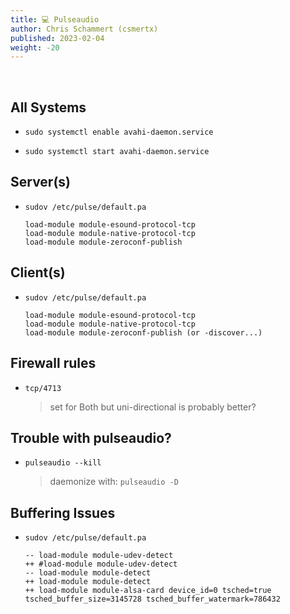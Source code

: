 ```yaml
---
title: 💻 Pulseaudio
author: Chris Schammert (csmertx)
published: 2023-02-04
weight: -20
---
```


<br />

## All Systems

- ```sudo systemctl enable avahi-daemon.service```

- ```sudo systemctl start avahi-daemon.service```

## Server(s)

- ```sudov /etc/pulse/default.pa```

    ```
    load-module module-esound-protocol-tcp
    load-module module-native-protocol-tcp
    load-module module-zeroconf-publish
    ```

## Client(s)

- ```sudov /etc/pulse/default.pa```

    ```
    load-module module-esound-protocol-tcp
    load-module module-native-protocol-tcp
    load-module module-zeroconf-publish (or -discover...)
    ```

## Firewall rules

- ```tcp/4713```

    > set for Both but uni-directional is probably better?

## Trouble with pulseaudio?

- ```pulseaudio --kill```

    > daemonize with: ```pulseaudio -D```

## Buffering Issues

- ```sudov /etc/pulse/default.pa```

    ```
    -- load-module module-udev-detect
    ++ #load-module module-udev-detect
    -- load-module module-detect
    ++ load-module module-detect
    ++ load-module module-alsa-card device_id=0 tsched=true tsched_buffer_size=3145728 tsched_buffer_watermark=786432
    ```